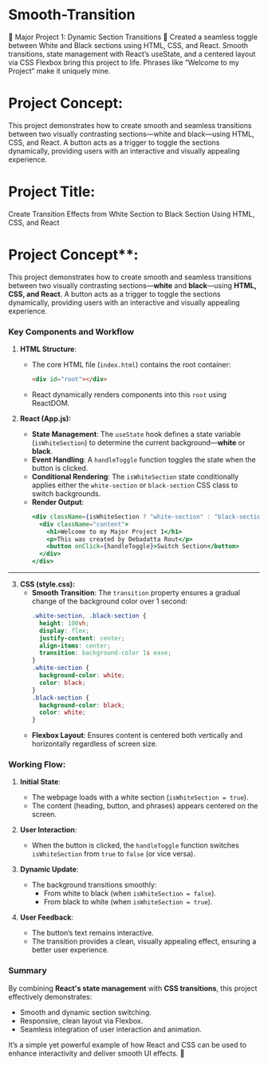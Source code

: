 # Smooth-Transition
🌟 Major Project 1: Dynamic Section Transitions 🚀 Created a seamless toggle between White and Black sections using HTML, CSS, and React. Smooth transitions, state management with React’s useState, and a centered layout via CSS Flexbox bring this project to life. Phrases like “Welcome to my Project” make it uniquely mine.

# Project Concept:
This project demonstrates how to create smooth and seamless transitions between two visually contrasting sections—white and black—using HTML, CSS, and React. A button acts as a trigger to toggle the sections dynamically, providing users with an interactive and visually appealing experience.

# Project Title:
Create Transition Effects from White Section to Black Section Using HTML, CSS, and React

# Project Concept**:  
This project demonstrates how to create smooth and seamless transitions between two visually contrasting sections—**white** and **black**—using **HTML, CSS, and React**. A button acts as a trigger to toggle the sections dynamically, providing users with an interactive and visually appealing experience.


### **Key Components and Workflow**  

1. **HTML Structure**:  
   - The core HTML file (`index.html`) contains the root container:  
     ```html
     <div id="root"></div>
     ```  
   - React dynamically renders components into this `root` using ReactDOM.  


2. **React (App.js):**  
   - **State Management**: The `useState` hook defines a state variable (`isWhiteSection`) to determine the current background—**white** or **black**.  
   - **Event Handling**: A `handleToggle` function toggles the state when the button is clicked.  
   - **Conditional Rendering**: The `isWhiteSection` state conditionally applies either the `white-section` or `black-section` CSS class to switch backgrounds.  
   - **Render Output**:  
     ```jsx
     <div className={isWhiteSection ? "white-section" : "black-section"}>
       <div className="content">
         <h1>Welcome to my Major Project 1</h1>
         <p>This was created by Debadatta Rout</p>
         <button onClick={handleToggle}>Switch Section</button>
       </div>
     </div>
     ```  

---

3. **CSS (style.css):**  
   - **Smooth Transition**: The `transition` property ensures a gradual change of the background color over 1 second:  
     ```css
     .white-section, .black-section {
       height: 100vh;
       display: flex;
       justify-content: center;
       align-items: center;
       transition: background-color 1s ease;
     }
     .white-section {
       background-color: white;
       color: black;
     }
     .black-section {
       background-color: black;
       color: white;
     }
     ```  
   - **Flexbox Layout**: Ensures content is centered both vertically and horizontally regardless of screen size.


### **Working Flow**:  
1. **Initial State**:  
   - The webpage loads with a white section (`isWhiteSection = true`).  
   - The content (heading, button, and phrases) appears centered on the screen.  

2. **User Interaction**:  
   - When the button is clicked, the `handleToggle` function switches `isWhiteSection` from `true` to `false` (or vice versa).  

3. **Dynamic Update**:  
   - The background transitions smoothly:  
     - From white to black (when `isWhiteSection = false`).  
     - From black to white (when `isWhiteSection = true`).  

4. **User Feedback**:  
   - The button’s text remains interactive.  
   - The transition provides a clean, visually appealing effect, ensuring a better user experience.  


### **Summary**  
By combining **React's state management** with **CSS transitions**, this project effectively demonstrates:  
- Smooth and dynamic section switching.  
- Responsive, clean layout via Flexbox.  
- Seamless integration of user interaction and animation.  

It’s a simple yet powerful example of how React and CSS can be used to enhance interactivity and deliver smooth UI effects. 🚀  

